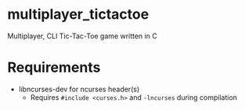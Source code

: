 # multiplayer_tictactoe
Multiplayer, CLI Tic-Tac-Toe game written in C

# Requirements
* libncurses-dev for ncurses header(s)
	* Requires `#include <curses.h>` and `-lncurses` during compilation
